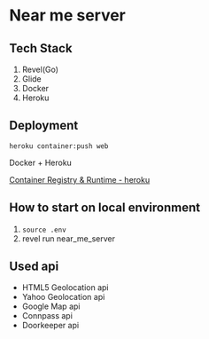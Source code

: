 # Near me server

## Tech Stack

1. Revel(Go)
2. Glide
3. Docker
4. Heroku

## Deployment

`heroku container:push web`

Docker + Heroku

[Container Registry & Runtime - heroku](https://devcenter.heroku.com/articles/container-registry-and-runtime#dockerfile-commands-and-runtime)

## How to start on local environment

1. `source .env`
2. revel run near_me_server

## Used api

- HTML5 Geolocation api
- Yahoo Geolocation api
- Google Map api
- Connpass api
- Doorkeeper api
